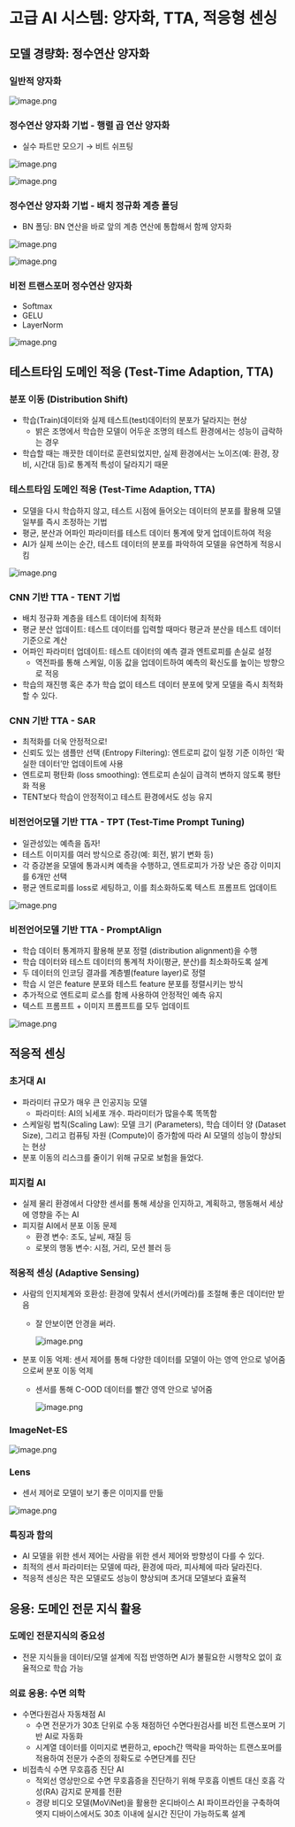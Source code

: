 # 고급 AI 시스템: 양자화, TTA, 적응형 센싱

## 모델 경량화: 정수연산 양자화

### 일반적 양자화

![image.png](../images/advanced-ai-systems_1.png)

### 정수연산 양자화 기법 - 행렬 곱 연산 양자화

- 실수 파트만 모으기 → 비트 쉬프팅

![image.png](../images/advanced-ai-systems_2.png)

![image.png](../images/advanced-ai-systems_3.png)

### 정수연산 양자화 기법 - 배치 정규화 계층 폴딩

- BN 폴딩: BN 연산을 바로 앞의 계층 연산에 통합해서 함께 양자화

![image.png](../images/advanced-ai-systems_4.png)

![image.png](../images/advanced-ai-systems_5.png)

### 비전 트랜스포머 정수연산 양자화

- Softmax
- GELU
- LayerNorm

![image.png](../images/advanced-ai-systems_6.png)

## 테스트타임 도메인 적응 (Test-Time Adaption, TTA)

### 분포 이동 (Distribution Shift)

- 학습(Train)데이터와 실제 테스트(test)데이터의 분포가 달라지는 현상
    - 밝은 조명에서 학습한 모델이 어두운 조명의 테스트 환경에서는 성능이 급락하는 경우
- 학습할 때는 깨끗한 데이터로 훈련되었지만, 실제 환경에서는 노이즈(예: 환경, 장비, 시간대 등)로 통계적 특성이 달라지기 때문

### 테스트타임 도메인 적응 (Test-Time Adaption, TTA)

- 모델을 다시 학습하지 않고, 테스트 시점에 들어오는 데이터의 분포를 활용해 모델 일부를 즉시 조정하는 기법
- 평균, 분산과 어파인 파라미터를 테스트 데이터 통계에 맞게 업데이트하여 적응
- AI가 실제 쓰이는 순간, 테스트 데이터의 분포를 파악하여 모델을 유연하게 적응시킴

![image.png](../images/advanced-ai-systems_7.png)

### CNN 기반 TTA - TENT 기법

- 배치 정규화 계층을 테스트 데이터에 최적화
- 평균 분산 업데이트: 테스트 데이터를 입력할 때마다 평균과 분산을 테스트 데이터 기준으로 계산
- 어파인 파라미터 업데이트: 테스트 데이터의 예측 결과 엔트로피를 손실로 설정
    - 역전파를 통해 스케일, 이동 값을 업데이트하여 예측의 확신도를 높이는 방향으로 적응
- 학습의 재진행 혹은 추가 학습 없이 테스트 데이터 분포에 맞게 모델을 즉시 최적화할 수 있다.

### CNN 기반 TTA - SAR

- 최적화를 더욱 안정적으로!
- 신뢰도 있는 샘플만 선택 (Entropy Filtering): 엔트로피 값이 일정 기준 이하인 ‘확실한 데이터’만 업데이트에 사용
- 엔트로피 평탄화 (loss smoothing): 엔트로피 손실이 급격히 변하지 않도록 평탄화 적용
- TENT보다 학습이 안정적이고 테스트 환경에서도 성능 유지

### 비전언어모델 기반 TTA - TPT (Test-Time Prompt Tuning)

- 일관성있는 예측을 돕자!
- 테스트 이미지를 여러 방식으로 증강(예: 회전, 밝기 변화 등)
- 각 증강본을 모델에 통과시켜 예측을 수행하고, 엔트로피가 가장 낮은 증강 이미지를  6개만 선택
- 평균 엔트로피를 loss로 세팅하고, 이를 최소화하도록 텍스트 프롬프트 업데이트

![image.png](../images/advanced-ai-systems_8.png)

### 비전언어모델 기반 TTA - PromptAlign

- 학습 데이터 통계까지 활용해 분포 정렬 (distribution alignment)을 수행
- 학습 데이터와 테스트 데이터의 통계적 차이(평균, 분산)를 최소화하도록 설계
- 두 데이터의 인코딩 결과를 계층별(feature layer)로 정렬
- 학습 시 얻은 feature 분포와 테스트 feature 분포를 정렬시키는 방식
- 추가적으로 엔트로피 로스를 함께 사용하여 안정적인 예측 유지
- 텍스트 프롬프트 + 이미지 프롬프트를 모두 업데이트

![image.png](../images/advanced-ai-systems_9.png)

## 적응적 센싱

### 초거대 AI

- 파라미터 규모가 매우 큰 인공지능 모델
    - 파라미터: AI의 뇌세포 개수. 파라미터가 많을수록 똑똑함
- 스케일링 법칙(Scaling Law): 모델 크기 (Parameters), 학습 데이터 양 (Dataset Size), 그리고 컴퓨팅 자원 (Compute)이 증가함에 따라 AI 모델의 성능이 향상되는 현상
- 분포 이동의 리스크를 줄이기 위해 규모로 보험을 들었다.

### 피지컬 AI

- 실제 물리 환경에서 다양한 센서를 통해 세상을 인지하고, 계획하고, 행동해서 세상에 영향을 주는 AI
- 피지컬 AI에서 분포 이동 문제
    - 환경 변수: 조도, 날씨, 재질 등
    - 로봇의 행동 변수: 시점, 거리, 모션 블러 등

### 적응적 센싱 (Adaptive Sensing)

- 사람의 인지체계와 호환성: 환경에 맞춰서 센서(카메라)를 조절해 좋은 데이터만 받음
    - 잘 안보이면 안경을 써라.

        ![image.png](../images/advanced-ai-systems_10.png)

- 분포 이동 억제: 센서 제어를 통해 다양한 데이터를 모델이 아는 영역 안으로 넣어줌으로써 분포 이동 억제
    - 센서를 통해 C-OOD 데이터를 빨간 영역 안으로 넣어줌

        ![image.png](../images/advanced-ai-systems_11.png)


### ImageNet-ES

![image.png](../images/advanced-ai-systems_12.png)

### Lens

- 센서 제어로 모델이 보기 좋은 이미지를 만듦

![image.png](../images/advanced-ai-systems_13.png)

### 특징과 함의

- AI 모델을 위한 센서 제어는 사람을 위한 센서 제어와 방향성이 다를 수 있다.
- 최적의 센서 파라미터는 모델에 따라, 환경에 따라, 피사체에 따라 달라진다.
- 적응적 센싱은 작은 모델로도 성능이 향상되며 초거대 모델보다 효율적

## 응용: 도메인 전문 지식 활용

### 도메인 전문지식의 중요성

- 전문 지식들을 데이터/모델 설계에 직접 반영하면 AI가 불필요한 시행착오 없이 효율적으로 학습 가능

### 의료 응용: 수면 의학

- 수면다원검사 자동채점 AI
    - 수면 전문가가 30초 단위로 수동 채점하던 수면다원검사를 비전 트랜스포머 기반 AI로 자동화
    - 시계열 데이터를 이미지로 변환하고, epoch간 맥락을 파악하는 트랜스포머를 적용하여 전문가 수준의 정확도로 수면단계를 진단
- 비접촉식 수면 무호흡증 진단 AI
    - 적외선 영상만으로 수면 무호흡증을 진단하기 위해 무호흡 이벤트 대신 호흡 각성(RA) 감지로 문제를 전환
    - 경량 비디오 모델(MoViNet)을 활용한 온디바이스 AI 파이프라인을 구축하여 엣지 디바이스에서도 30초 이내에 실시간 진단이 가능하도록 설계